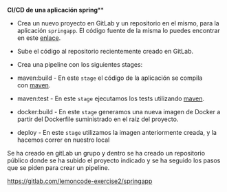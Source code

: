 **CI/CD de una aplicación spring****

- Crea un nuevo proyecto en GitLab y un repositorio en el mismo, para la aplicación `springapp`. El código fuente de la misma lo puedes encontrar en este [enlace](https://campus.lemoncode.net/02-gitlab/springapp).

- Sube el código al repositorio recientemente creado en GitLab.

- Crea una pipeline con los siguientes stages:

- maven:build - En este `stage` el código de la aplicación se compila con [maven](https://maven.apache.org/).

- maven:test - En este `stage` ejecutamos los tests utilizando [maven](https://maven.apache.org/).

- docker:build - En este `stage` generamos una nueva imagen de Docker a partir del Dockerfile suministrado en el raíz del proyecto.

- deploy - En este `stage` utilizamos la imagen anteriormente creada, y la hacemos correr en nuestro local

Se ha creado en gitLab un grupo y dentro se ha creado un repositorio público donde se ha subido el proyecto indicado y se ha seguido los pasos que se piden para crear un pipeline.

https://gitlab.com/lemoncode-exercise2/springapp
